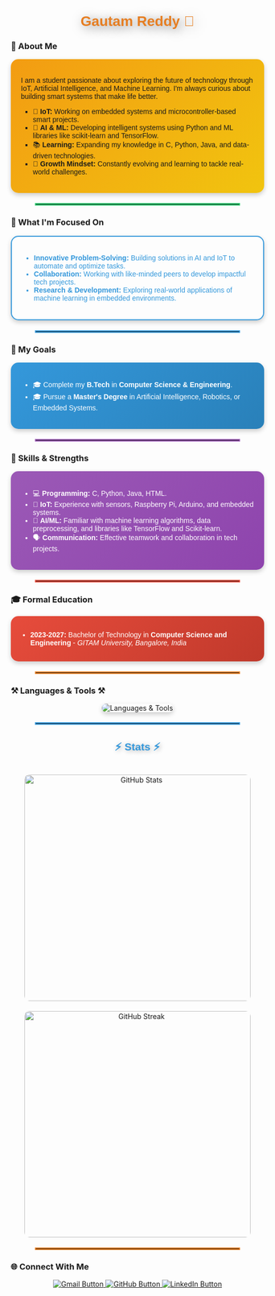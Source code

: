 <h1 align="center" style="color:#e67e22; font-family:'Righteous', sans-serif; text-shadow: 4px 4px 20px rgba(0,0,0,0.5);">
    Gautam Reddy 🌟
</h1>

### 🤖 About Me
<div style="padding: 20px; background: linear-gradient(135deg, #f39c12, #f1c40f); border-radius: 15px; box-shadow: 0px 4px 10px rgba(0, 0, 0, 0.2); font-family: 'Arial', sans-serif;">
  <p>I am a student passionate about exploring the future of technology through IoT, Artificial Intelligence, and Machine Learning. I'm always curious about building smart systems that make life better.</p>
  <ul style="list-style-type:square;">
    <li>🤖 <strong>IoT:</strong> Working on embedded systems and microcontroller-based smart projects.</li>
    <li>🧠 <strong>AI & ML:</strong> Developing intelligent systems using Python and ML libraries like scikit-learn and TensorFlow.</li>
    <li>📚 <strong>Learning:</strong> Expanding my knowledge in C, Python, Java, and data-driven technologies.</li>
    <li>🌱 <strong>Growth Mindset:</strong> Constantly evolving and learning to tackle real-world challenges.</li>
  </ul>
</div>

<hr style="border: 2px solid #2ecc71; width: 80%; margin: 20px auto;">

### 🚀 What I'm Focused On
<div style="border: 2px solid #3498db; padding: 20px; border-radius: 15px; box-shadow: 0px 4px 10px rgba(0, 0, 0, 0.2); font-family: 'Arial', sans-serif;">
  <ul style="color:#3498db;">
    <li><strong>Innovative Problem-Solving:</strong> Building solutions in AI and IoT to automate and optimize tasks.</li>
    <li><strong>Collaboration:</strong> Working with like-minded peers to develop impactful tech projects.</li>
    <li><strong>Research & Development:</strong> Exploring real-world applications of machine learning in embedded environments.</li>
  </ul>
</div>

<hr style="border: 2px solid #3498db; width: 80%; margin: 20px auto;">

### 🎯 My Goals
<div style="padding: 20px; background: linear-gradient(135deg, #3498db, #2980b9); color:white; border-radius: 15px; box-shadow: 0px 4px 10px rgba(0, 0, 0, 0.2); font-family: 'Arial', sans-serif;">
  <ul>
    <li>🎓 Complete my <strong>B.Tech</strong> in <strong>Computer Science & Engineering</strong>.</li>
    <li>🎓 Pursue a <strong>Master's Degree</strong> in Artificial Intelligence, Robotics, or Embedded Systems.</li>
  </ul>
</div>

<hr style="border: 2px solid #9b59b6; width: 80%; margin: 20px auto;">

### 💪 Skills & Strengths
<div style="background: linear-gradient(135deg, #9b59b6, #8e44ad); padding:20px; border-radius:15px; color:white; box-shadow: 0px 4px 10px rgba(0, 0, 0, 0.2); font-family: 'Arial', sans-serif;">
  <ul>
    <li>💻 <strong>Programming:</strong> C, Python, Java, HTML.</li>
    <li>📡 <strong>IoT:</strong> Experience with sensors, Raspberry Pi, Arduino, and embedded systems.</li>
    <li>🧠 <strong>AI/ML:</strong> Familiar with machine learning algorithms, data preprocessing, and libraries like TensorFlow and Scikit-learn.</li>
    <li>🗣️ <strong>Communication:</strong> Effective teamwork and collaboration in tech projects.</li>
  </ul>
</div>

<hr style="border: 2px solid #e74c3c; width: 80%; margin: 20px auto;">

### 🎓 Formal Education
<div style="background: linear-gradient(135deg, #e74c3c, #c0392b); color:white; padding:15px; border-radius:15px; box-shadow: 0px 4px 10px rgba(0, 0, 0, 0.2); font-family: 'Arial', sans-serif;">
  <ul>
    <li><strong>2023-2027:</strong> Bachelor of Technology in <strong>Computer Science and Engineering</strong> - <em>GITAM University, Bangalore, India</em></li>
  </ul>
</div>

<hr style="border: 2px solid #e67e22; width: 80%; margin: 20px auto;">

### ⚒️ Languages & Tools ⚒️
<div align="center">
    <img src="https://skillicons.dev/icons?i=vscode,github,python,c,java,linux,raspberrypi,tensorflow" alt="Languages & Tools" style="border-radius: 10px; box-shadow: 0px 4px 10px rgba(0, 0, 0, 0.2);" />
</div>

<hr style="border: 2px solid #3498db; width: 80%; margin: 20px auto;">

<h2 align="center" style="color:#3498db; font-family:'Righteous', sans-serif; text-shadow: 2px 2px 10px rgba(0,0,0,0.3);">
    ⚡ Stats ⚡
</h2>
<br>
<div align="center">
  <!-- GitHub Contributions -->
  <img width="450" src="https://github-readme-stats.vercel.app/api?username=gautam833844&count_private=true&show_icons=true&include_all_commits=true&theme=react&rank_icon=github&border_radius=10" alt="GitHub Stats" style="border-radius: 10px; margin-bottom: 20px;" />
  
  <!-- GitHub Streak -->
  <img width="450" src="https://github-readme-streak-stats.herokuapp.com?user=gautam833844&theme=tokyonight&border_radius=10" alt="GitHub Streak" style="border-radius: 10px;" />
</div>

<hr style="border: 2px solid #e67e22; width: 80%; margin: 20px auto;">

### 🌐 Connect With Me
<div align="center">
    <a href="mailto:gautam.reddy@domain.com">
        <img src="https://img.shields.io/badge/Gmail-D14836?style=for-the-badge&logo=gmail&logoColor=white" alt="Gmail Button"/>
    </a>
    <a href="https://github.com/gautam833844">
        <img src="https://img.shields.io/badge/GitHub-181717?style=for-the-badge&logo=github&logoColor=white" alt="GitHub Button"/>
    </a>
    <a href="https://www.linkedin.com/in/gautam-reddy">
        <img src="https://img.shields.io/badge/LinkedIn-0A66C2?style=for-the-badge&logo=linkedin&logoColor=white" alt="LinkedIn Button"/>
    </a>
</div>
